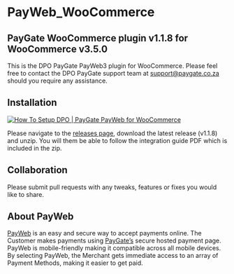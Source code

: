 # PayWeb_WooCommerce
## PayGate WooCommerce plugin v1.1.8 for WooCommerce v3.5.0

This is the DPO PayGate PayWeb3 plugin for WooCommerce. Please feel free to contact the DPO PayGate support team at support@paygate.co.za should you require any assistance.

## Installation
[![How To Setup DPO | PayGate PayWeb for WooCommerce](https://www.appinlet.com/wp-content/uploads/2018/09/WooCommerce-Integration.jpg)](https://www.youtube.com/watch?v=MMcEG7FmoEM "How To Setup DPO | PayGate PayWeb for WooCommerce")

Please navigate to the [releases page](https://github.com/PayGate/PayWeb_WooCommerce/releases), download the latest release (v1.1.8) and unzip. You will them be able to follow the integration guide PDF which is included in the zip.

## Collaboration

Please submit pull requests with any tweaks, features or fixes you would like to share.

## About PayWeb

[PayWeb](https://www.paygate.co.za/paygate-products/payweb/) is an easy and secure way to accept payments online. The Customer makes payments using [PayGate’s](https://www.paygate.co.za/) secure hosted payment page. PayWeb is mobile-friendly making it compatible across all mobile devices. By selecting PayWeb, the Merchant gets immediate access to an array of Payment Methods, making it easier to get paid.